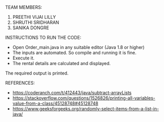 TEAM MEMBERS:
1.	PREETHI VIJAI LILLY
2.	SHRUTHI SRIDHARAN
3.	SANIKA DONGRE

INSTRUCTIONS TO RUN THE CODE:
- Open Order_main.java in any suitable editor (Java 1.8 or higher)
- The inputs are automated. So compile and running it is fine.
- Execute it.
- The rental details are calculated and displayed.


The required output is printed.

REFERENCES:
- https://coderanch.com/t/412443/java/subtract-arrayLists 
- https://stackoverflow.com/questions/1526826/printing-all-variables-value-from-a-class/45128748#45128748 
- https://www.geeksforgeeks.org/randomly-select-items-from-a-list-in-java/
